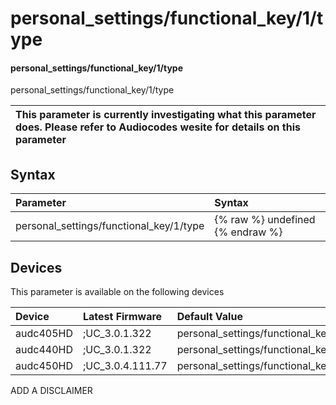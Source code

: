 ﻿---
description: personal_settings/functional_key/1/type
search: false
---

# personal_settings/functional_key/1/type

#### personal_settings/functional_key/1/type

personal_settings/functional_key/1/type


| This parameter is currently investigating what this parameter does. Please refer to Audiocodes wesite for details on this parameter | 
| :--- |

## Syntax
| Parameter | Syntax |
| :--- | :--- |
|personal_settings/functional_key/1/type | {% raw %} undefined {% endraw %}|

## Devices
This parameter is available on the following devices

| Device | Latest Firmware | Default Value |
|:---|:---|:---|
| audc405HD | ;UC_3.0.1.322 | personal_settings/functional_key/1/type=EMPTY 
| audc440HD | ;UC_3.0.1.322 | personal_settings/functional_key/1/type=EMPTY 
| audc450HD | ;UC_3.0.4.111.77 | personal_settings/functional_key/1/type=EMPTY 

ADD A DISCLAIMER
